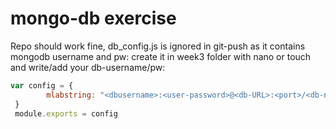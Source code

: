 # mongo-db exercise
Repo should work fine, db_config.js is ignored in git-push as it contains mongodb username and pw:
create it in week3 folder with nano or touch and write/add your db-username/pw:
```javascript
var config = {
        mlabstring: "<dbusername>:<user-password>@<db-URL>:<port>/<db-name>"
 }
 module.exports = config
``` 
